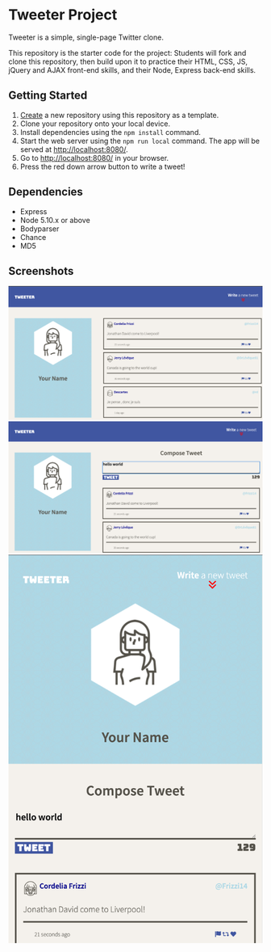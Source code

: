 # Tweeter Project

Tweeter is a simple, single-page Twitter clone.

This repository is the starter code for the project: Students will fork and clone this repository, then build upon it to practice their HTML, CSS, JS, jQuery and AJAX front-end skills, and their Node, Express back-end skills.

## Getting Started

1. [Create](https://docs.github.com/en/repositories/creating-and-managing-repositories/creating-a-repository-from-a-template) a new repository using this repository as a template.
2. Clone your repository onto your local device.
3. Install dependencies using the `npm install` command.
3. Start the web server using the `npm run local` command. The app will be served at <http://localhost:8080/>.
4. Go to <http://localhost:8080/> in your browser.
5. Press the red down arrow button to write a tweet!

## Dependencies

- Express
- Node 5.10.x or above
- Bodyparser
- Chance
- MD5

## Screenshots

!["Screenshot of homepage"](https://github.com/jaeykimmy/tweeter/blob/master/docs/tweet-homepage.png)
!["Screenshot of revealed textbox"](https://github.com/jaeykimmy/tweeter/blob/master/docs/tweet-text-box.png)
!["Screenshot of mobile mode"](https://github.com/jaeykimmy/tweeter/blob/master/docs/tweet-tablet-mode.png)
